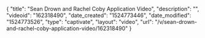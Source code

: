 {
    "title": "Sean Drown and Rachel Coby Application Video",
    "description": "",
    "videoid": "162318490",
    "date_created": "1524773446",
    "date_modified": "1524773526",
    "type": "captivate",
    "layout": "video",
    "url": "\/v\/sean-drown-and-rachel-coby-application-video\/162318490"
}